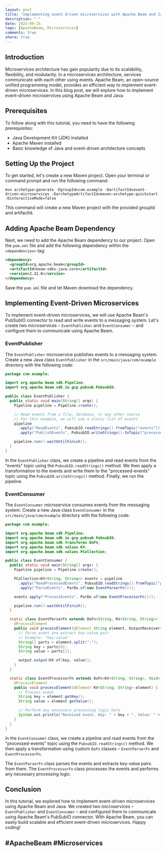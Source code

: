 ```yaml
---
layout: post
title: "Implementing event-driven microservices with Apache Beam and Java"
description: " "
date: 2023-09-25
tags: [ApacheBeam, Microservices]
comments: true
share: true
---
```


## Introduction

Microservices architecture has gain popularity due to its scalability, flexibility, and modularity. In a microservices architecture, services communicate with each other using events. Apache Beam, an open-source unified programming model, provides an efficient way to implement event-driven microservices. In this blog post, we will explore how to implement event-driven microservices using Apache Beam and Java.

## Prerequisites

To follow along with this tutorial, you need to have the following prerequisites:

- Java Development Kit (JDK) installed
- Apache Maven installed
- Basic knowledge of Java and event-driven architecture concepts

## Setting Up the Project

To get started, let's create a new Maven project. Open your terminal or command prompt and run the following command:

```
mvn archetype:generate -DgroupId=com.example -DartifactId=event-driven-microservices -DarchetypeArtifactId=maven-archetype-quickstart -DinteractiveMode=false
```

This command will create a new Maven project with the provided groupId and artifactId.

## Adding Apache Beam Dependency

Next, we need to add the Apache Beam dependency to our project. Open the `pom.xml` file and add the following dependency within the `<dependencies>` tag:

```xml
<dependency>
  <groupId>org.apache.beam</groupId>
  <artifactId>beam-sdks-java-core</artifactId>
  <version>2.32.0</version>
</dependency>
```

Save the `pom.xml` file and let Maven download the dependency.

## Implementing Event-Driven Microservices

To implement event-driven microservices, we will use Apache Beam's PubSubIO connector to read and write events to a messaging system. Let's create two microservices – `EventPublisher` and `EventConsumer` – and configure them to communicate using Apache Beam.

### EventPublisher

The `EventPublisher` microservice publishes events to a messaging system. Create a new Java class `EventPublisher` in the `src/main/java/com/example` directory with the following code:

```java
package com.example;

import org.apache.beam.sdk.Pipeline;
import org.apache.beam.sdk.io.gcp.pubsub.PubsubIO;

public class EventPublisher {
  public static void main(String[] args) {
    Pipeline pipeline = Pipeline.create();

    // Read events from a file, database, or any other source
    // For this example, we will use a static list of events
    pipeline
      .apply("ReadEvents", PubsubIO.readStrings().fromTopic("events"))
      .apply("PublishEvents", PubsubIO.writeStrings().toTopic("processed-events"));

    pipeline.run().waitUntilFinish();
  }
}
```

In the `EventPublisher` class, we create a pipeline and read events from the "events" topic using the `PubsubIO.readStrings()` method. We then apply a transformation to the events and write them to the "processed-events" topic using the `PubsubIO.writeStrings()` method. Finally, we run the pipeline.

### EventConsumer

The `EventConsumer` microservice consumes events from the messaging system. Create a new Java class `EventConsumer` in the `src/main/java/com/example` directory with the following code:

```java
package com.example;

import org.apache.beam.sdk.Pipeline;
import org.apache.beam.sdk.io.gcp.pubsub.PubsubIO;
import org.apache.beam.sdk.transforms.DoFn;
import org.apache.beam.sdk.values.KV;
import org.apache.beam.sdk.values.PCollection;

public class EventConsumer {
  public static void main(String[] args) {
    Pipeline pipeline = Pipeline.create();

    PCollection<KV<String, String>> events = pipeline
      .apply("ReadProcessedEvents", PubsubIO.readStrings().fromTopic("processed-events"))
      .apply("ParseEvents", ParDo.of(new EventParserFn()));

    events.apply("ProcessEvents", ParDo.of(new EventProcessorFn()));

    pipeline.run().waitUntilFinish();
  }

  static class EventParserFn extends DoFn<String, KV<String, String>> {
    @ProcessElement
    public void processElement(@Element String element, OutputReceiver<KV<String, String>> output) {
      // Parse event and extract key-value pair
      // Example: "key:value"
      String[] parts = element.split(":");
      String key = parts[0];
      String value = parts[1];

      output.output(KV.of(key, value));
    }
  }

  static class EventProcessorFn extends DoFn<KV<String, String>, Void> {
    @ProcessElement
    public void processElement(@Element KV<String, String> element) {
      // Process event
      String key = element.getKey();
      String value = element.getValue();

      // Perform any necessary processing logic here
      System.out.println("Received event. Key: " + key + ", Value: " + value);
    }
  }
}
```

In the `EventConsumer` class, we create a pipeline and read events from the "processed-events" topic using the `PubsubIO.readStrings()` method. We then apply a transformation using custom `DoFn` classes – `EventParserFn` and `EventProcessorFn`. 

The `EventParserFn` class parses the events and extracts key-value pairs from them. The `EventProcessorFn` class processes the events and performs any necessary processing logic.

## Conclusion

In this tutorial, we explored how to implement event-driven microservices using Apache Beam and Java. We created two microservices – `EventPublisher` and `EventConsumer` – and configured them to communicate using Apache Beam's PubSubIO connector. With Apache Beam, you can easily build scalable and efficient event-driven microservices. Happy coding!

## #ApacheBeam #Microservices